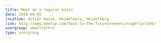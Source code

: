 ```yaml
---
title: Meet on a regular basis
date: 2016-08-05
location: Action House, Heidelberg, Heidelberg
link: http://www.meetup.com/back-to-the-future/events/xvgdrlyvlbhb/
usergroup: smalltalkrn
type: usergroup
---
```

